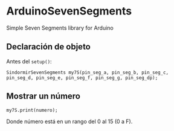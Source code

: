 # ArduinoSevenSegments
Simple Seven Segments library for Arduino

## Declaración de objeto ##

Antes del `setup()`:

`SindormirSevenSegments my7S(pin_seg_a, pin_seg_b, pin_seg_c, pin_seg_d, pin_seg_e, pin_seg_f, pin_seg_g, pin_seg_dp);`

## Mostrar un número ##

`my7S.print(numero);`

Donde número está en un rango del 0 al 15 (0 a F).
